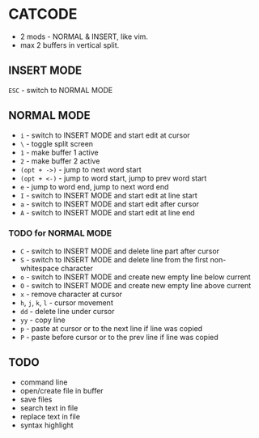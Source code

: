 # CATCODE

- 2 mods - NORMAL & INSERT, like vim.
- max 2 buffers in vertical split.

## INSERT MODE

`ESC` - switch to NORMAL MODE

## NORMAL MODE

- `i` - switch to INSERT MODE and start edit at cursor
- `\` - toggle split screen
- `1` - make buffer 1 active
- `2` - make buffer 2 active
- `(opt + ->)` - jump to next word start
- `(opt + <-)` - jump to word start, jump to prev word start
- `e` - jump to word end, jump to next word end
- `I` - switch to INSERT MODE and start edit at line start
- `a` - switch to INSERT MODE and start edit after cursor
- `A` - switch to INSERT MODE and start edit at line end

### TODO for NORMAL MODE

- `C` - switch to INSERT MODE and delete line part after cursor
- `S` - switch to INSERT MODE and delete line from the first non-whitespace character
- `o` - switch to INSERT MODE and create new empty line below current
- `O` - switch to INSERT MODE and create new empty line above current
- `x` - remove character at cursor
- `h`, `j`, `k`, `l` - cursor movement
- `dd` - delete line under cursor
- `yy` - copy line
- `p` - paste at cursor or to the next line if line was copied
- `P` - paste before cursor or to the prev line if line was copied

## TODO

- command line
- open/create file in buffer
- save files
- search text in file
- replace text in file
- syntax highlight
